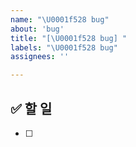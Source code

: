 ```yaml
---
name: "\U0001f528 bug"
about: 'bug'
title: "[\U0001f528 bug] "
labels: "\U0001f528 bug"
assignees: ''

---
```

## ✅ 할 일
- [ ]